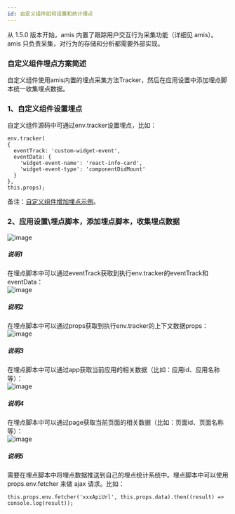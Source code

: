 ```yaml
---
id: 自定义组件如何设置和统计埋点
---
```


从 1.5.0 版本开始，amis 内置了跟踪用户交互行为采集功能（详细见 amis）。amis 只负责采集，对行为的存储和分析都需要外部实现。

### 自定义组件埋点方案简述
自定义组件使用amis内置的埋点采集方法Tracker，然后在应用设置中添加埋点脚本统一收集埋点数据。

### 1、自定义组件设置埋点
自定义组件源码中可通过env.tracker设置埋点，比如：  
```
env.tracker(
{
  eventTrack: 'custom-widget-event',
  eventData: {
    'widget-event-name': 'react-info-card',
    'widget-event-type': 'componentDidMount'
  }
},
this.props);
```
备注：[自定义组件增加埋点示例](https://github.com/aisuda/react-custom-widget-template/commit/d21981d729e91cd0188d4bb7f5a8a493dea30c57#diff-3bf615fa0f12750949b49d47c8c824a21aa90478da7519b634a7d39226425148)。


### 2、应用设置\埋点脚本，添加埋点脚本，收集埋点数据
![image](/img/NPM组件扩展包/tracker/jsTracker.png)

##### 说明1
在埋点脚本中可以通过eventTrack获取到执行env.tracker的eventTrack和eventData：  
![image](/img/NPM组件扩展包/tracker/trackerConsole1.png)

##### 说明2
在埋点脚本中可以通过props获取到执行env.tracker的上下文数据props：  
![image](/img/NPM组件扩展包/tracker/trackerConsole2.png)

##### 说明3
在埋点脚本中可以通过app获取当前应用的相关数据（比如：应用id、应用名称等）：  
![image](/img/NPM组件扩展包/tracker/trackerConsole3.png)

##### 说明4
在埋点脚本中可以通过page获取当前页面的相关数据（比如：页面id、页面名称等）：  
![image](/img/NPM组件扩展包/tracker/trackerConsole4.png)

##### 说明5
需要在埋点脚本中将埋点数据推送到自己的埋点统计系统中。埋点脚本中可以使用props.env.fetcher 来做 ajax 请求。比如：   
```
this.props.env.fetcher('xxxApiUrl', this.props.data).then((result) => console.log(result));
```
